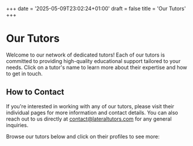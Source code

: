 +++
date = '2025-05-09T23:02:24+01:00'
draft = false
title = 'Our Tutors'
+++
# Our Tutors

Welcome to our network of dedicated tutors! Each of our tutors is committed to providing high-quality educational support tailored to your needs. Click on a tutor's name to learn more about their expertise and how to get in touch.

## How to Contact

If you're interested in working with any of our tutors, please visit their individual pages for more information and contact details. You can also reach out to us directly at [contact@lateraltutors.com](mailto:contact@lateraltutors.com) for any general inquiries.

Browse our tutors below and click on their profiles to see more: